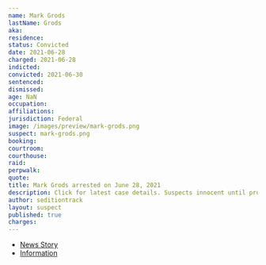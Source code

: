 ```yaml
---
name: Mark Grods
lastName: Grods
aka:
residence:
status: Convicted
date: 2021-06-28
charged: 2021-06-28
indicted:
convicted: 2021-06-30
sentenced:
dismissed:
age: NaN
occupation:
affiliations:
jurisdiction: Federal
image: /images/preview/mark-grods.png
suspect: mark-grods.png
booking:
courtroom:
courthouse:
raid:
perpwalk:
quote:
title: Mark Grods arrested on June 28, 2021
description: Click for latest case details. Suspects innocent until proven guilty.
author: seditiontrack
layout: suspect
published: true
charges:
---
```


- [News Story](https://www.huffpost.com/entry/mark-grods-oath-keeper-capitol-attack-trump_n_60dc7417e4b058eea49d79ad)
- [Information](/filings/mark-grods.pdf)
